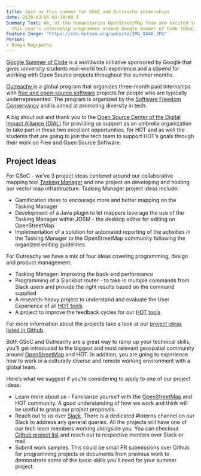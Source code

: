 ```yaml
---
title: Join us this summer for GSoC and Outreachy internships
date: 2020-03-05 05:38:00 Z
Summary Text: We, at the Humanitarian OpenStreetMap Team are excited to announce our
  this year's internship programmes around Google Summer of Code (GSoC) and Outreachy.
Feature Image: "https://cdn.hotosm.org/website/IMG_8446.JPG"
Person:
- Ramya Ragupathy
---
```


[Google Summer of Code](https://summerofcode.withgoogle.com/) is a worldwide initiative sponsored by Google that gives university students real-world tech experience and a stipend for working with Open Source projects throughout the summer months.

[Outreachy ](https://www.outreachy.org/)is a global program that organizes three-month paid internships with [free and open-source software](https://en.wikipedia.org/wiki/Free_and_open-source_software) projects for people who are typically underrepresented. The program is organized by the [Software Freedom Conservancy](https://en.wikipedia.org/wiki/Software_Freedom_Conservancy) and is aimed at promoting diversity in tech.

A big shout out and thank you to the [Open Source Center of the Digital Impact Alliance (DIAL)](https://www.osc.dial.community/) for providing us support as an umbrella organization to take part in these two excellent opportunities, for HOT and as well the students that are going to join the tech team to support HOT’s goals through their work on Free and Open Source Software.


## Project Ideas

For GSoC - we’ve 3 project ideas centered around our collaborative mapping tool [Tasking Manager](https://tasks.hotosm.org/) and one project on developing and hosting our vector map infrastructure. Tasking Manager project ideas include:


- Gamification ideas to encourage more and better mapping on the Tasking Manager
- Development of a Java plugin to let mappers leverage the use of the Tasking Manager within JOSM - the desktop editor for editing on OpenStreetMap
- Implementation of a solution for automated reporting of the activities in the Tasking Manager to the OpenStreetMap community following the organized editing guidelines.

For Outreachy we have a mix of four ideas covering programming, design and product management:


- Tasking Manager:  Improving the back-end performance
- Programming of a Slackbot router - to take in multiple commands from Slack users and provide the right results based on the command supplied
- A research-heavy project to understand and evaluate the User Experience of all [HOT tools](https://www.hotosm.org/tools-and-data)
- A project to improve the feedback cycles for our [HOT tools](https://www.hotosm.org/tools-and-data)

For more information about the projects take a look at our [project ideas listed in Github](https://github.com/hotosm/tech/tree/master/project-ideas).

Both GSoC and Outreachy are a great way to ramp up your technical skills, you'll get introduced to the biggest and most relevant geospatial community around [OpenStreetMap](https://openstreetmap.org/) and HOT. In addition, you are going to experience how to work in a culturally diverse and remote working environment with a global team.

Here’s what we suggest if you’re considering to apply to one of our project ideas:


- Learn more about us - Familiarize yourself with the [OpenStreetMap](https://openstreetmap.org/) and HOT community. A good understanding of how we work and think will be useful to grasp our project proposals.
- Reach out to us over [Slack](http://slack.hotosm.org/). There is a dedicated #interns channel on our Slack to address any general queries. All the projects will have one of our tech team members working alongside you. You can checkout [Github project list](https://github.com/hotosm/tech/blob/master/project-ideas) and reach out to respective mentors over Slack or mail. 
- Submit work samples.  This could be small PR submissions over Github for programming projects or documents from previous work to demonstrate some of the basic skills you'll need for your summer project.

